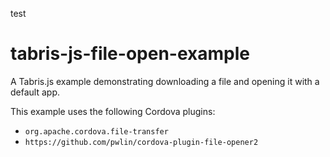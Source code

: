 test

# tabris-js-file-open-example

A Tabris.js example demonstrating downloading a file and opening it with a default app. 

This example uses the following Cordova plugins:

* `org.apache.cordova.file-transfer`
* `https://github.com/pwlin/cordova-plugin-file-opener2`